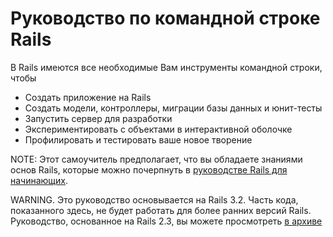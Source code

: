 # Руководство по командной строке Rails

В Rails имеются все необходимые Вам инструменты командной строки, чтобы

* Создать приложение на Rails
* Создать модели, контроллеры, миграции базы данных и юнит-тесты
* Запустить сервер для разработки
* Экспериментировать с объектами в интерактивной оболочке
* Профилировать и тестировать ваше новое творение

NOTE: Этот самоучитель предполагает, что вы обладаете знаниями основ Rails, которые можно почерпнуть в [руководстве Rails для начинающих](/getting-started-with-rails).

WARNING. Это руководство основывается на Rails 3.2. Часть кода, показанного здесь, не будет работать для более ранних версий Rails. Руководство, основанное на Rails 2.3, вы можете просмотреть [в архиве](http://archive.rusrails.ru/rails23-archive/33-a-guide-to-the-rails-command-line)
